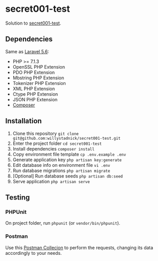 # secret001-test

Solution to [secret001-test](challenge.md).

## Dependencies

Same as [Laravel 5.6](https://laravel.com/docs/5.6/installation#server-requirements):

- PHP >= 7.1.3
- OpenSSL PHP Extension
- PDO PHP Extension
- Mbstring PHP Extension
- Tokenizer PHP Extension
- XML PHP Extension
- Ctype PHP Extension
- JSON PHP Extension
- [Composer](https://getcomposer.org/)

## Installation

1. Clone this repository `git clone git@github.com:willystadnick/secret001-test.git`
1. Enter the project folder `cd secret001-test`
1. Install dependencies `composer install`
1. Copy environment file template `cp .env.example .env`
1. Generate application key `php artisan key:generate`
1. Edit database info on environment file `vi .env`
1. Run database migrations `php artisan migrate`
1. [Optional] Run database seeds `php artisan db:seed`
1. Serve application `php artisan serve`

## Testing

### PHPUnit

On project folder, run `phpunit` (or `vendor/bin/phpunit`).

### Postman

Use this [Postman Collecion](collection.json) to perform the requests, changing its data accordingly to your needs.
